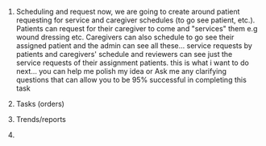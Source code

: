 1. Scheduling and request
now, we are going to create around patient requesting for service and caregiver schedules (to go see patient, etc.).
Patients can request for their caregiver to come and "services" them e.g wound dressing etc. Caregivers can also schedule to go see their assigned patient and the admin can see all these... service requests by patients and caregivers' schedule and reviewers can see just the service requests of their assignment patients. this is what i want to do next... you can help me polish my idea or Ask me any clarifying questions that can allow you to be 95% successful in completing this task

2. Tasks (orders)
3. Trends/reports
4. 
